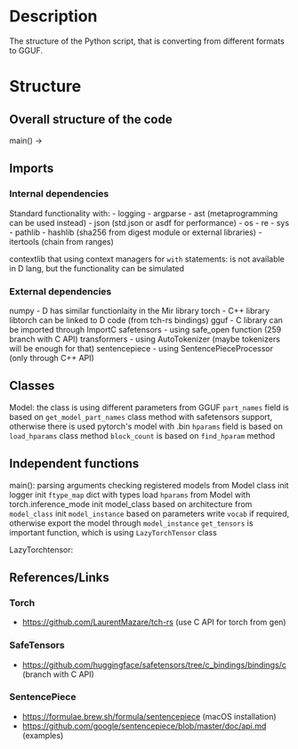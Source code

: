 # Description

The structure of the Python script, that is converting from different formats to GGUF.

# Structure

## Overall structure of the code
main() ->

## Imports
### Internal dependencies
Standard functionality with:
    - logging
    - argparse
    - ast (metaprogramming can be used instead)
    - json (std.json or asdf for performance)
    - os
    - re
    - sys
    - pathlib
    - hashlib (sha256 from digest module or external libraries)
    - itertools (chain from ranges)

contextlib that using context managers for `with` statements:
is not available in D lang, but the functionality can be simulated

### External dependencies
numpy - D has similar functionlaity in the Mir library
torch - C++ library libtorch can be linked to D code (from tch-rs bindings)
gguf - C library can be imported through ImportC
safetensors - using safe_open function (259 branch with C API)
transformers - using AutoTokenizer (maybe tokenizers will be enough for that)
sentencepiece - using SentencePieceProcessor (only through C++ API)

## Classes
Model:
    the class is using different parameters from GGUF
    `part_names` field is based on `get_model_part_names` class method with safetensors support, otherwise there is used pytorch's model with .bin
    `hparams` field is based on `load_hparams` class method
    `block_count` is based on `find_hparam` method

## Independent functions
main():
    parsing arguments
    checking registered models from Model class
    init logger
    init `ftype_map` dict with types
    load `hparams` from Model
    with torch.inference_mode init model_class based on architecture
    from `model_class` init `model_instance` based on parameters
    write `vocab` if required, otherwise export the model through `model_instance`
    `get_tensors` is important function, which is using `LazyTorchTensor` class

LazyTorchtensor:


## References/Links
### Torch
* https://github.com/LaurentMazare/tch-rs (use C API for torch from gen)

### SafeTensors
* https://github.com/huggingface/safetensors/tree/c_bindings/bindings/c (branch with C API)

### SentencePiece
* https://formulae.brew.sh/formula/sentencepiece (macOS installation)
* https://github.com/google/sentencepiece/blob/master/doc/api.md (examples)